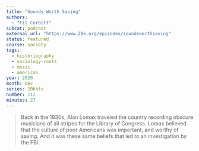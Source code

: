 ```yaml
---
title: "Sounds Worth Saving"
authors:
  - "Fil Corbitt"
subcat: podcast
external_url: "https://www.20k.org/episodes/soundsworthsaving"
status: featured
course: society
tags:
  - historiography
  - sociology-roots
  - music
  - americas
year: 2020
month: dec
series: 20khtz
number: 112
minutes: 27
---
```


> Back in the 1930s, Alan Lomax traveled the country recording obscure musicians of all stripes for the Library of Congress. Lomax believed that the culture of poor Americans was important, and worthy of saving. And it was these same beliefs that led to an investigation by the FBI.
